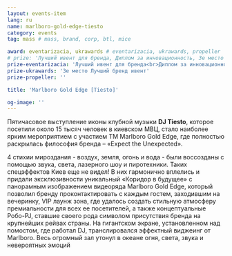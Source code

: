 ```yaml
---
layout: events-item
lang: ru
name: marlboro-gold-edge-tiesto
category: events
tag: mass # mass, brand, corp, btl, mice

award: eventarizacia, ukrawards # eventarizacia, ukrawards, propeller
# prize: 'Лучший ивент для бренда, Диплом за инновационность, 3е место Лучший бренд ивент на ukrawards, Лучшее техническое решение'
prize-eventarizacia: 'Лучший ивент для бренда<br>Диплом за инновационность'
prize-ukrawards: '3е место Лучший бренд ивент'
prize-propeller: ''

title: 'Marlboro Gold Edge [Tiesto]'

og-image: ''
---
```


Пятичасовое выступление иконы клубной музыки <b>DJ Tiesto</b>, которое посетили около 15 тысяч человек в киевском МВЦ, стало наиболее ярким мероприятием с участием ТМ Marlboro Gold Edge, где полностью раскрылась философия бренда – «Expect the Unexpected».

4 стихии мироздания - воздух, земля, огонь и вода - были воссозданы с помощью звука, света, лазерного шоу и пиротехники. Таких спецэффектов Киев еще не видел! В них гармонично вплелись и придали эксклюзивности уникальный «Коридор в будущее» с панорамным изображением видеоряда Marlboro Gold Edge, который позволил бренду проконтактировать с каждым гостем, заходившим на вечеринку, VIP лаунж зона, где удалось создать стильную атмосферу премиальности для всех ее посетителей, а также концептуальные Робо-PJ, ставшие своего рода символом присутствия бренда на крупнейших рейвах страны. На гигантском экране, установленном над помостом, где работал DJ, транслировался эффектный виджеинг от Marlboro.  Весь огромный зал утонул в океане огня, света, звука и невероятных эмоций
